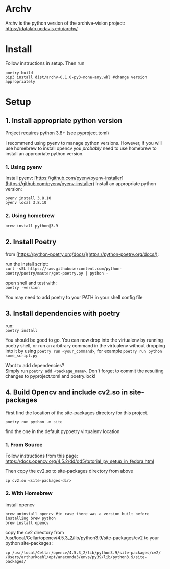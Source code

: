 # Archv
Archv is the python version of the archive-vision project:
https://datalab.ucdavis.edu/archv/

# Install

Follow instructions in setup.
Then run  
```
poetry build 
pip3 install dist/archv-0.1.0-py3-none-any.whl #change version appropriately
```
# Setup 

## 1. Install appropriate python version

Project requires python 3.8+ (see pyproject.toml)

I recommend using pyenv to manage python versions. 
However, if you will use homebrew to install opencv you *probably* need to use
homebrew to install an appropriate python version.

### 1. Using pyenv

Install pyenv: [https://github.com/pyenv/pyenv-installer](https://github.com/pyenv/pyenv-installer)
Install an appropriate python version:
```
pyenv install 3.8.10
pyenv local 3.8.10
```

### 2. Using homebrew
```
brew install python@3.9
```

## 2. Install Poetry

from [https://python-poetry.org/docs/](https://python-poetry.org/docs/):

run the install script:  
`curl -sSL https://raw.githubusercontent.com/python-poetry/poetry/master/get-poetry.py | python -`

open shell and test with:  
`poetry -version`

You may need to add poetry to your PATH in your shell config file

## 3. Install dependencies with poetry

run:  
`poetry install`

You should be good to go. 
You can now drop into the virtualenv by running poetry shell, 
or run an arbitrary command in the virtualenv without dropping into it by using
`poetry run <your_command>`, for example `poetry run python some_script.py`

Want to add dependencies?  
Simply run `poetry add <package_name>`.
Don't forget to commit the resulting changes to pyproject.toml and poetry.lock!


## 4. Build Opencv and include cv2.so in site-packages

First find the location of the site-packages directory for this project.
```
poetry run python -m site
```
find the one in the default pypoetry virtualenv location


### 1. From Source

Follow instructions from this page:
https://docs.opencv.org/4.5.2/dd/dd5/tutorial_py_setup_in_fedora.html

Then copy the cv2.so to site-packages directory from above
```
cp cv2.so <site-packages-dir>
```


### 2. With Homebrew

install opencv
```
brew uninstall opencv #in case there was a version built before installing brew python
brew install opencv 
```

copy the cv2 directory from /usr/local/Cellar/opencv/4.5.3_2/lib/python3.9/site-packages/cv2 to your python site-packages:
```
cp /usr/local/Cellar/opencv/4.5.3_2/lib/python3.9/site-packages/cv2/ /Users/arthurkoehl/opt/anaconda3/envs/py39/lib/python3.9/site-packages/

```

